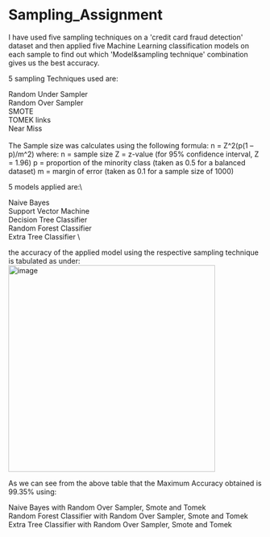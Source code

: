 # Sampling_Assignment
 I have used five sampling techniques on a 'credit card fraud detection' dataset and then applied five Machine Learning classification models on each sample to find out which 'Model&sampling technique' combination gives us the best accuracy.

5 sampling Techniques used are:

Random Under Sampler \
Random Over Sampler\
SMOTE\
TOMEK links\
Near Miss\
\
The Sample size was calculates using the following formula: n = Z^2(p(1 – p)/m^2) where: n = sample size Z = z-value (for 95% confidence interval, Z = 1.96) p = proportion of the minority class (taken as 0.5 for a balanced dataset) m = margin of error (taken as 0.1 for a sample size of 1000)

 5 models applied are:\

Naive Bayes\
Support Vector Machine\
Decision Tree Classifier \
Random Forest Classifier\
Extra Tree Classifier \


the accuracy of the applied model using the respective sampling technique is tabulated as under:
<img width="410" alt="image" src="https://user-images.githubusercontent.com/111454531/219962620-c2f361f0-19c0-495a-88a7-59881ea8946c.png">

As we can see from the above  table that the Maximum Accuracy obtained is 99.35% using:

Naive Bayes with Random Over Sampler, Smote and Tomek\
Random Forest Classifier with Random Over Sampler, Smote and Tomek\
Extra Tree Classifier with Random Over Sampler, Smote and Tomek

